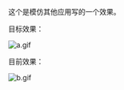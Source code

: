 这个是模仿其他应用写的一个效果。

目标效果：

![a.gif](http://ww1.sinaimg.cn/large/c43dae63gy1gdnupzwxj6g20a90idnpd.gif)

目前效果：

![b.gif](http://ww1.sinaimg.cn/large/c43dae63gy1gdnuqps495g20a90ide81.gif)


